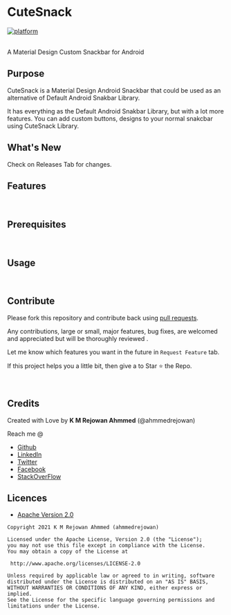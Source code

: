 # CuteSnack
[![platform](https://img.shields.io/badge/platform-Android-yellow.svg)](https://www.android.com)

<br/>
A Material Design Custom Snackbar for Android

<br/>

## Purpose
CuteSnack is a Material Design Android Snackbar that could be used as an alternative of Default Android Snakbar Library.

It has everything as the Default Android Snakbar Library, but with a lot more features. You can add custom buttons, designs to your normal snakcbar using CuteSnack Library.
<br/>

## What's New
Check on Releases Tab for changes. 
<br/>


## Features 

<br/>

## Prerequisites

<br/>

## Usage

<br/>

## Contribute

Please fork this repository and contribute back using [pull requests](https://github.com/ahmmedrejowan/CuteSnack/pulls).

Any contributions, large or small, major features, bug fixes, are welcomed and appreciated
but will be thoroughly reviewed .

Let me know which features you want in the future in `Request Feature` tab. 

If this project helps you a little bit, then give a to Star ⭐ the Repo. 

<br/>


## Credits

Created with Love by **K M Rejowan Ahmmed** (@ahmmedrejowan)

Reach me @
* [Github](https://github.com/ahmmedrejowan) 
* [LinkedIn](https://www.linkedin.com/in/ahmmedrejowan)
* [Twitter](https://twitter.com/ahmmedrejowan)
* [Facebook](https://facebook.com/ahmmedrejowan)
* [StackOverFlow](https://stackoverflow.com/users/9932194/k-m-rejowan-ahmmed)





## Licences 
* [Apache Version 2.0](http://www.apache.org/licenses/LICENSE-2.0.html)

```
Copyright 2021 K M Rejowan Ahmmed (ahmmedrejowan)

Licensed under the Apache License, Version 2.0 (the "License");
you may not use this file except in compliance with the License.
You may obtain a copy of the License at

 http://www.apache.org/licenses/LICENSE-2.0

Unless required by applicable law or agreed to in writing, software
distributed under the License is distributed on an "AS IS" BASIS,
WITHOUT WARRANTIES OR CONDITIONS OF ANY KIND, either express or implied.
See the License for the specific language governing permissions and
limitations under the License.

```
